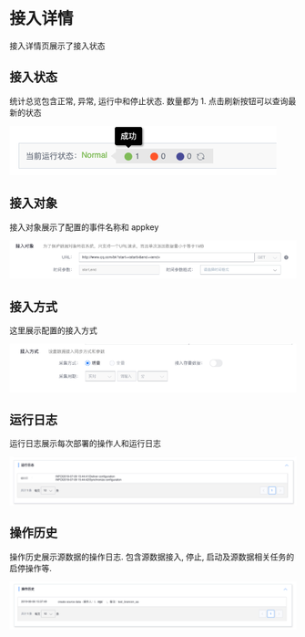 # 接入详情

接入详情页展示了接入状态

## 接入状态

统计总览包含正常, 异常, 运行中和停止状态. 数量都为 1. 点击刷新按钮可以查询最新的状态

![](../../../../assets/deploy_status_summary.png)

## 接入对象

接入对象展示了配置的事件名称和 appkey

![](../../../../assets/access_scope_beacon.png)



## 接入方式

这里展示配置的接入方式

![](../../../../assets/access_param_beacon.png)



## 运行日志

运行日志展示每次部署的操作人和运行日志

![](../../../../assets/access_log_beacon.png)



## 操作历史

操作历史展示源数据的操作日志. 包含源数据接入, 停止, 启动及源数据相关任务的启停操作等.

![](../../../../assets/access_history_beacon.png)



